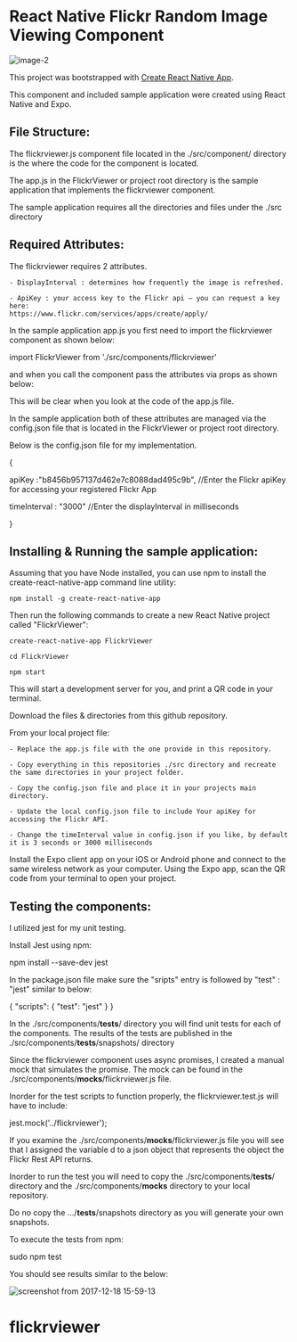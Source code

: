 
# React Native Flickr Random Image Viewing Component

![image-2](https://user-images.githubusercontent.com/34554955/34119103-f7445990-e3ee-11e7-872a-e94c23d7f224.jpg)
















































This project was bootstrapped with [Create React Native App](https://github.com/react-community/create-react-native-app).

This component and included sample application were created using React Native and Expo.

## File Structure:

The flickrviewer.js component file located in the ./src/component/ directory is the where the code for the component is located.

The app.js in the FlickrViewer or project root directory is the sample application that implements the flickrviewer component.

The sample application requires all the directories and files under the ./src directory

## Required Attributes:

The flickrviewer requires 2 attributes. 

	- DisplayInterval : determines how frequently the image is refreshed.
	
	- ApiKey : your access key to the Flickr api – you can request a key here:
	https://www.flickr.com/services/apps/create/apply/
	
In the sample application app.js you first need to import the flickrviewer component as shown below:

import FlickrViewer from './src/components/flickrviewer'

and when you call the component pass the attributes via props as shown below:

<FlickrViewer displayInterval={this.state.displayInterval} apiKey={apiKey} />

This will be clear when you look at the code of the app.js file.
	
In the sample application both of these attributes are managed via the config.json file that is located in the FlickrViewer or project root directory.

Below is the config.json file for my implementation.

{

  apiKey :"b8456b957137d462e7c8088dad495c9b", //Enter the Flickr apiKey for accessing your registered Flickr App
  
  timeInterval : "3000" //Enter the displayInterval in milliseconds
  
}


## Installing & Running the sample application:

Assuming that you have Node installed, you can use npm to install the create-react-native-app command line utility:

	npm install -g create-react-native-app

Then run the following commands to create a new React Native project called "FlickrViewer":

	create-react-native-app FlickrViewer

	cd FlickrViewer

	npm start

This will start a development server for you, and print a QR code in your terminal.

Download the files & directories from this github repository.

From your local project file:

	- Replace the app.js file with the one provide in this repository.

	- Copy everything in this repositories ./src directory and recreate the same directories in your project folder.

	- Copy the config.json file and place it in your projects main directory.

	- Update the local config.json file to include Your apiKey for accessing the Flickr API.

	- Change the timeInterval value in config.json if you like, by default it is 3 seconds or 3000 milliseconds


Install the Expo client app on your iOS or Android phone and connect to the same wireless network as your computer. Using the Expo app, scan the QR code from your terminal to open your project.

## Testing the components:
I utilized jest for my unit testing.  

Install Jest using npm:

npm install --save-dev jest

In the package.json file make sure the "sripts" entry is followed by "test" : "jest" similar to below:

{
  "scripts": {
    "test": "jest"
  }
}

In the ./src/components/__tests__/ directory you will find unit tests for each of the components.  The results of the tests are published in the ./src/components/__tests__/snapshots/ directory

Since the flickrviewer component uses async promises, I created a manual mock that simulates the promise.  The mock can be found in the ./src/components/__mocks__/flickrviewer.js file. 

Inorder for the test scripts to function properly, the flickrviewer.test.js will have to include:

jest.mock('../flickrviewer');

If you examine the ./src/components/__mocks__/flickrviewer.js file you will see that I assigned the variable d to a json object that represents the object the Flickr Rest API returns.

Inorder to run the test you will need to copy the ./src/components/__tests__/ directory and the ./src/components/__mocks__ directory to your local repository.

Do no copy the .../__tests__/snapshots directory as you will generate your own snapshots.

To execute the tests from npm:

sudo npm test

You should see results similar to the below:

![screenshot from 2017-12-18 15-59-13](https://user-images.githubusercontent.com/34554955/34127989-25acbec6-e40d-11e7-9dc2-8803f0788baa.png)
	 

# flickrviewer
